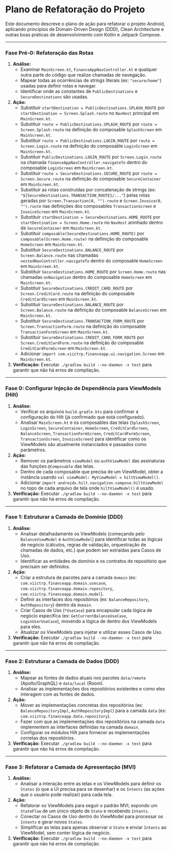 # Plano de Refatoração do Projeto

Este documento descreve o plano de ação para refatorar o projeto Android, aplicando princípios de Domain-Driven Design (DDD), Clean Architecture e outras boas práticas de desenvolvimento com Kotlin e Jetpack Compose.

---

### **Fase Pré-0: Refatoração das Rotas**

1.  **Análise:**
    *   Examinar `MainScreen.kt`, `FinanceAppNavController.kt` e qualquer outra parte do código que realize chamadas de navegação.
    *   Mapear todas as ocorrências de strings literais (ex: `"secure/home"`) usadas para definir rotas e navegar.
    *   Identificar onde as constantes de `PublicDestinations` e `SecureDestinations` são usadas.
2.  **Ação:**
    *   Substituir `startDestination = PublicDestinations.SPLASH_ROUTE` por `startDestination = Screen.Splash.route` no `NavHost` principal em `MainScreen.kt`.
    *   Substituir `route = PublicDestinations.SPLASH_ROUTE` por `route = Screen.Splash.route` na definição do composable `SplashScreen` em `MainScreen.kt`.
    *   Substituir `route = PublicDestinations.LOGIN_ROUTE` por `route = Screen.Login.route` na definição do composable `LoginScreen` em `MainScreen.kt`.
    *   Substituir `PublicDestinations.LOGIN_ROUTE` por `Screen.Login.route` na chamada `financeAppNavController.navigateTo` dentro do composable `LoginScreen` em `MainScreen.kt`.
    *   Substituir `route = SecureDestinations.SECURE_ROUTE` por `route = Screen.Secure.route` na definição do composable `SecureContainer` em `MainScreen.kt`.
    *   Substituir as rotas construídas por concatenação de strings (ex: `"${SecureDestinations.TRANSACTION_ROUTE}/..."`) pelas rotas geradas por `Screen.Transaction(0, "").route` e `Screen.Invoice(0, "").route` nas definições dos composables `TransactionScreen` e `InvoiceScreen` em `MainScreen.kt`.
    *   Substituir `startDestination = SecureDestinations.HOME_ROUTE` por `startDestination = Screen.Home.route` no `NavHost` aninhado dentro de `SecureContainer` em `MainScreen.kt`.
    *   Substituir `composable(SecureDestinations.HOME_ROUTE)` por `composable(Screen.Home.route)` na definição do composable `HomeScreen` em `MainScreen.kt`.
    *   Substituir `SecureDestinations.BALANCE_ROUTE` por `Screen.Balance.route` nas chamadas `nestedNavController.navigateTo` dentro do composable `HomeScreen` em `MainScreen.kt`.
    *   Substituir `SecureDestinations.HOME_ROUTE` por `Screen.Home.route` nas chamadas `onNavigation` dentro do composable `HomeScreen` em `MainScreen.kt`.
    *   Substituir `SecureDestinations.CREDIT_CARD_ROUTE` por `Screen.CreditCard.route` na definição do composable `CreditCardScreen` em `MainScreen.kt`.
    *   Substituir `SecureDestinations.BALANCE_ROUTE` por `Screen.Balance.route` na definição do composable `BalanceScreen` em `MainScreen.kt`.
    *   Substituir `SecureDestinations.TRANSACTION_FORM_ROUTE` por `Screen.TransactionForm.route` na definição do composable `TransactionFormScreen` em `MainScreen.kt`.
    *   Substituir `SecureDestinations.CREDIT_CARD_FORM_ROUTE` por `Screen.CreditCardForm.route` na definição do composable `CreditCardFormScreen` em `MainScreen.kt`.
    *   Adicionar `import com.viictrp.financeapp.ui.navigation.Screen` em `MainScreen.kt`.
3.  **Verificação:** Executar `./gradlew build --no-daemon -x test` para garantir que não há erros de compilação.

---

### **Fase 0: Configurar Injeção de Dependência para ViewModels (Hilt)**

1.  **Análise:**
    *   Verificar os arquivos `build.gradle.kts` para confirmar a configuração do Hilt (já confirmado que está configurado).
    *   Analisar `MainScreen.kt` e os composables das telas (`SplashScreen`, `LoginScreen`, `SecureContainer`, `HomeScreen`, `CreditCardScreen`, `BalanceScreen`, `TransactionFormScreen`, `CreditCardFormScreen`, `TransactionScreen`, `InvoiceScreen`) para identificar como os ViewModels são atualmente instanciados e passados como parâmetros.
2.  **Ação:**
    *   Remover os parâmetros `viewModel` ou `authViewModel` das assinaturas das funções `@Composable` das telas.
    *   Dentro de cada composable que precisa de um ViewModel, obter a instância usando `val viewModel: MyViewModel = hiltViewModel()`.
    *   Adicionar `import androidx.hilt.navigation.compose.hiltViewModel` no topo de cada arquivo de tela onde `hiltViewModel()` é usado.
3.  **Verificação:** Executar `./gradlew build --no-daemon -x test` para garantir que não há erros de compilação.

---

### **Fase 1: Estruturar a Camada de Domínio (DDD)**

1.  **Análise:**
    *   Analisar detalhadamente os ViewModels (começando pelo `BalanceViewModel` e `AuthViewModel`) para identificar todas as lógicas de negócio (cálculos, regras de validação, orquestração de chamadas de dados, etc.) que podem ser extraídas para Casos de Uso.
    *   Identificar as entidades de domínio e os contratos de repositório que precisam ser definidos.
2.  **Ação:**
    *   Criar a estrutura de pacotes para a camada `domain` (ex: `com.viictrp.financeapp.domain.usecase`, `com.viictrp.financeapp.domain.repository`, `com.viictrp.financeapp.domain.model`).
    *   Definir as interfaces dos repositórios (ex: `BalanceRepository`, `AuthRepository`) dentro da `domain`.
    *   Criar Casos de Uso (`*UseCase`) para encapsular cada lógica de negócio específica (ex: `GetCurrentBalanceUseCase`, `LoginUserUseCase`), movendo a lógica de dentro dos ViewModels para eles.
    *   Atualizar os ViewModels para injetar e utilizar esses Casos de Uso.
3.  **Verificação:** Executar `./gradlew build --no-daemon -x test` para garantir que não há erros de compilação.

---

### **Fase 2: Estruturar a Camada de Dados (DDD)**

1.  **Análise:**
    *   Mapear as fontes de dados atuais nos pacotes `data/remote` (Apollo/GraphQL) e `data/local` (Room).
    *   Analisar as implementações dos repositórios existentes e como eles interagem com as fontes de dados.
2.  **Ação:**
    *   Mover as implementações concretas dos repositórios (ex: `BalanceRepositoryImpl`, `AuthRepositoryImpl`) para a camada `data` (ex: `com.viictrp.financeapp.data.repository`).
    *   Fazer com que as implementações dos repositórios na camada `data` implementem as interfaces definidas na camada `domain`.
    *   Configurar os módulos Hilt para fornecer as implementações corretas dos repositórios.
3.  **Verificação:** Executar `./gradlew build --no-daemon -x test` para garantir que não há erros de compilação.

---

### **Fase 3: Refatorar a Camada de Apresentação (MVI)**

1.  **Análise:**
    *   Analisar a interação entre as telas e os ViewModels para definir os `States` (o que a UI precisa para se desenhar) e os `Intents` (as ações que o usuário pode realizar) para cada tela.
2.  **Ação:**
    *   Refatorar os ViewModels para seguir o padrão MVI, expondo um `StateFlow` de um único objeto de `State` e recebendo `Intents`.
    *   Conectar os Casos de Uso dentro do ViewModel para processar os `Intents` e gerar novos `States`.
    *   Simplificar as telas para apenas observar o `State` e enviar `Intents` ao ViewModel, sem conter lógica de negócio.
3.  **Verificação:** Executar `./gradlew build --no-daemon -x test` para garantir que não há erros de compilação.
